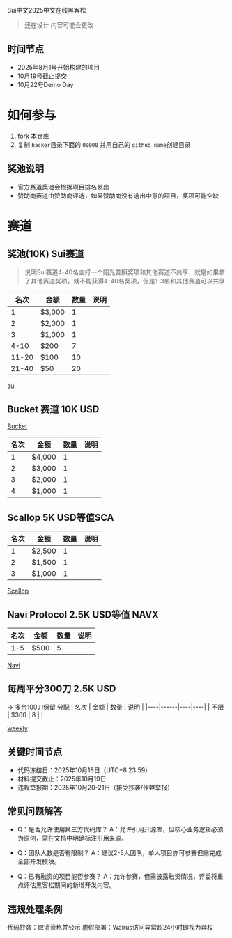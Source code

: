 Sui中文2025中文在线黑客松
> 还在设计 内容可能会更改

## 时间节点
- 2025年8月1号开始构建的项目
- 10月19号截止提交
- 10月22号Demo Day

# 如何参与 
1. fork 本仓库
2. 复制 `hacker`目录下面的 `00000` 并用自己的 `github name`创建目录

## 奖池说明
- 官方赛道奖池会根据项目排名发出
- 赞助商赛道由赞助商评选，如果赞助商没有选出中意的项目，奖项可能空缺

# 赛道

## 奖池(10K) Sui赛道
> 说明Sui赛道4-40名主打一个阳光普照奖项和其他赛道不共享，就是如果拿了其他赛道奖项，就不能获得4-40名奖项，但是1-3名和其他赛道可以共享

| 名次    | 金额     | 数量 | 说明 |
|-------|--------|----|----|
| 1     | $3,000 | 1  |    |
| 2     | $2,000 | 1  |    |
| 3     | $1,000 | 1  |    |
| 4-10  | $200   | 7  |    |
| 11-20 | $100   | 10 |    |
| 21-40 | $50    | 20 |    |


[sui](./track/sui.md)

## Bucket 赛道 10K USD
[Bucket](./track/bucket.md)

| 名次 | 金额     | 数量 | 说明 |
|----|--------|----|----|
| 1  | $4,000 | 1  |    |
| 2  | $3,000 | 1  |    |
| 3  | $2,000 | 1  |    |
| 4  | $1,000 | 1  |    |


## Scallop 5K USD等值SCA

| 名次 | 金额     | 数量 | 说明 |
|----|--------|----|----|
| 1  | $2,500 | 1  |    |
| 2  | $1,500 | 1  |    |
| 3  | $1,000 | 1  |    |

[Scallop](./track/scallop.md)

## Navi Protocol  2.5K USD等值 NAVX

| 名次  | 金额     | 数量 | 说明 |
|-----|--------|----|----|
| 1-5 | $500 | 5  |    |

[Navi](./track/navi.md)


## 每周平分300刀  2.5K USD
-> 多余100刀保留 分配
| 名次 | 金额   | 数量 | 说明 |
|----|------|----|----|
| 不限 | $300 | 8  |    |

[weekly](./track/weekly.md)

## 关键时间节点
- 代码冻结日：2025年10月18日（UTC+8 23:59）
- 材料提交截止：2025年10月19日
- 违规举报期：2025年10月20-21日（接受抄袭/作弊举报）

## 常见问题解答
- Q：是否允许使用第三方代码库？
A：允许引用开源库，但核心业务逻辑必须为原创，需在文档中明确标注引用来源。

- Q：团队人数是否有限制？
A：建议2-5人团队，单人项目亦可参赛但需完成全部开发模块。
- Q：已有融资的项目能否参赛？
A：允许参赛，但需披露融资情况，评委将重点评估黑客松期间的新增开发内容。

## 违规处理条例
代码抄袭：取消资格并公示
虚假部署：Walrus访问异常超24小时即视为弃权


